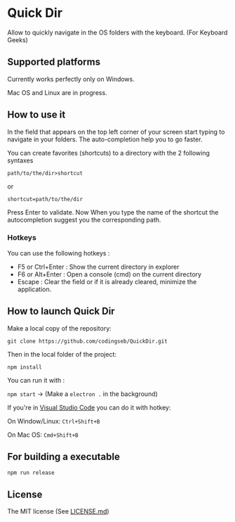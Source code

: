 # Quick Dir

Allow to quickly navigate in the OS folders with the keyboard. (For Keyboard Geeks)

## Supported platforms

Currently works perfectly only on Windows.

Mac OS and Linux are in progress.

## How to use it

In the field that appears on the top left corner of your screen start typing to navigate in your folders.
The auto-completion help you to go faster.

You can create favorites (shortcuts) to a directory with the 2 following syntaxes

`path/to/the/dir>shortcut`

or 

`shortcut=path/to/the/dir`

Press Enter to validate. Now When you type the name of the shortcut the autocompletion suggest you the corresponding path.

### Hotkeys

You can use the following hotkeys :
* F5 or Ctrl+Enter : Show the current directory in explorer
* F6 or Alt+Enter : Open a console (cmd) on the current directory
* Escape : Clear the field or if it is already cleared, minimize the application.

## How to launch Quick Dir
Make a local copy of the repository:

`git clone https://github.com/codingseb/QuickDir.git`

Then in the local folder of the project:

`npm install`

You can run it with :

`npm start` -> (Make a `electron .` in the background)

If you're in [Visual Studio Code](https://code.visualstudio.com) you can do it with hotkey:

On Window/Linux: `Ctrl+Shift+B` 

On Mac OS: `Cmd+Shift+B`

## For building a executable

`npm run release`

## License
The MIT license (See [LICENSE.md](LICENSE.md))